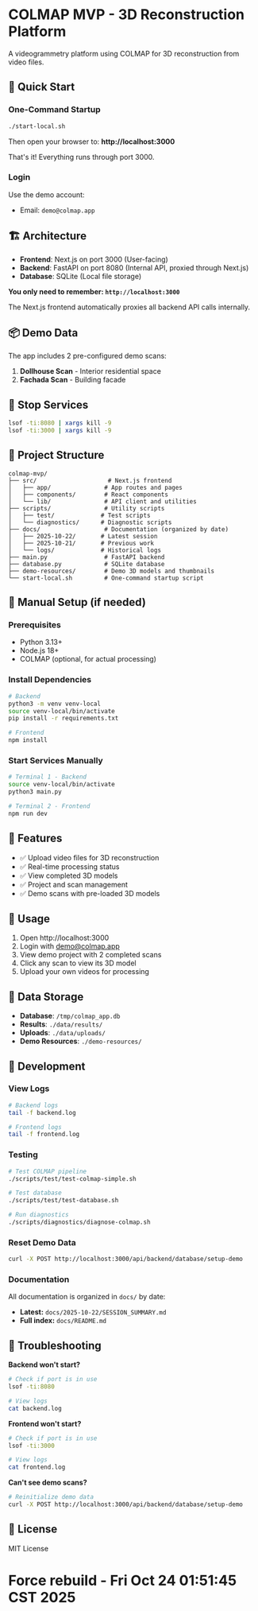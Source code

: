 # COLMAP MVP - 3D Reconstruction Platform

A videogrammetry platform using COLMAP for 3D reconstruction from video files.

## 🚀 Quick Start

### One-Command Startup

```bash
./start-local.sh
```

Then open your browser to: **http://localhost:3000**

That's it! Everything runs through port 3000.

### Login

Use the demo account:
- Email: `demo@colmap.app`

## 🏗️ Architecture

- **Frontend**: Next.js on port 3000 (User-facing)
- **Backend**: FastAPI on port 8080 (Internal API, proxied through Next.js)
- **Database**: SQLite (Local file storage)

**You only need to remember: `http://localhost:3000`**

The Next.js frontend automatically proxies all backend API calls internally.

## 📦 Demo Data

The app includes 2 pre-configured demo scans:
1. **Dollhouse Scan** - Interior residential space
2. **Fachada Scan** - Building facade

## 🛑 Stop Services

```bash
lsof -ti:8080 | xargs kill -9
lsof -ti:3000 | xargs kill -9
```

## 📁 Project Structure

```
colmap-mvp/
├── src/                    # Next.js frontend
│   ├── app/               # App routes and pages
│   ├── components/        # React components
│   └── lib/               # API client and utilities
├── scripts/               # Utility scripts
│   ├── test/             # Test scripts
│   └── diagnostics/      # Diagnostic scripts
├── docs/                  # Documentation (organized by date)
│   ├── 2025-10-22/       # Latest session
│   ├── 2025-10-21/       # Previous work
│   └── logs/             # Historical logs
├── main.py                # FastAPI backend
├── database.py            # SQLite database
├── demo-resources/        # Demo 3D models and thumbnails
└── start-local.sh         # One-command startup script
```

## 🔧 Manual Setup (if needed)

### Prerequisites
- Python 3.13+
- Node.js 18+
- COLMAP (optional, for actual processing)

### Install Dependencies

```bash
# Backend
python3 -m venv venv-local
source venv-local/bin/activate
pip install -r requirements.txt

# Frontend
npm install
```

### Start Services Manually

```bash
# Terminal 1 - Backend
source venv-local/bin/activate
python3 main.py

# Terminal 2 - Frontend
npm run dev
```

## 📝 Features

- ✅ Upload video files for 3D reconstruction
- ✅ Real-time processing status
- ✅ View completed 3D models
- ✅ Project and scan management
- ✅ Demo scans with pre-loaded 3D models

## 🎯 Usage

1. Open http://localhost:3000
2. Login with demo@colmap.app
3. View demo project with 2 completed scans
4. Click any scan to view its 3D model
5. Upload your own videos for processing

## 💾 Data Storage

- **Database**: `/tmp/colmap_app.db`
- **Results**: `./data/results/`
- **Uploads**: `./data/uploads/`
- **Demo Resources**: `./demo-resources/`

## 🧪 Development

### View Logs
```bash
# Backend logs
tail -f backend.log

# Frontend logs
tail -f frontend.log
```

### Testing
```bash
# Test COLMAP pipeline
./scripts/test/test-colmap-simple.sh

# Test database
./scripts/test/test-database.sh

# Run diagnostics
./scripts/diagnostics/diagnose-colmap.sh
```

### Reset Demo Data
```bash
curl -X POST http://localhost:3000/api/backend/database/setup-demo
```

### Documentation
All documentation is organized in `docs/` by date:
- **Latest:** `docs/2025-10-22/SESSION_SUMMARY.md`
- **Full index:** `docs/README.md`

## 🐛 Troubleshooting

**Backend won't start?**
```bash
# Check if port is in use
lsof -ti:8080

# View logs
cat backend.log
```

**Frontend won't start?**
```bash
# Check if port is in use
lsof -ti:3000

# View logs
cat frontend.log
```

**Can't see demo scans?**
```bash
# Reinitialize demo data
curl -X POST http://localhost:3000/api/backend/database/setup-demo
```

## 📄 License

MIT License
# Force rebuild - Fri Oct 24 01:51:45 CST 2025
